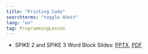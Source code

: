 ```yaml
---
title: "Printing Code"
searchterms: "toggle 4Unit"
lang: "en"
tag: ProgrammingLesson
---
```

 <ul>
 <li class="ng-binding">SPIKE 2 and SPIKE 3 Word Block Slides:
 <a href="ProgrammingLessons/PrintingCode.pptx">PPTX</a>,
 <a href="ProgrammingLessons/PrintingCode.pdf">PDF</a>
 </li>

 </ul>

